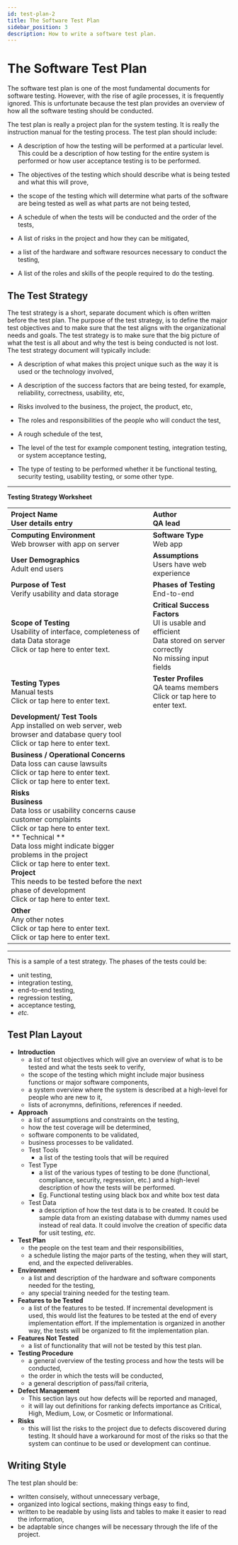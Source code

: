 ```yaml
---
id: test-plan-2
title: The Software Test Plan
sidebar_position: 3
description: How to write a software test plan.
---
```


# The Software Test Plan

The software test plan is one of the most fundamental documents for software testing. However, with the rise of agile processes, it is frequently ignored. This is unfortunate because the test plan provides an overview of how all the software testing should be conducted.

The test plan is really a project plan for the system testing. It is really the instruction manual for the testing process. The test plan should include:

- A description of how the testing will be performed at a particular level. This could be a description of how testing for the entire system is performed or how user acceptance testing is to be performed.

- The objectives of the testing which should describe what is being tested and what this will prove,

- the scope of the testing which will determine what parts of the software are being tested as well as what parts are not being tested,

- A schedule of when the tests will be conducted and the order of the tests,

- A list of risks in the project and how they can be mitigated,

- a list of the hardware and software resources necessary to conduct the testing,

- A list of the roles and skills of the people required to do the testing.

## The Test Strategy

The test strategy is a short, separate document which is often written before the test plan. The purpose of the test strategy, is to define the major test objectives and to make sure that the test aligns with the organizational needs and goals. The test strategy is to make sure that the big picture of what the test is all about and why the test is being conducted is not lost. The test strategy document will typically include:

- A description of what makes this project unique such as the way it is used or the technology involved,

- A description of the success factors that are being tested, for example, reliability, correctness, usability, etc,

- Risks involved to the business, the project, the product, etc,

- The roles and responsibilities of the people who will conduct the test,

- A rough schedule of the test,

- The level of the test for example component testing, integration testing, or system acceptance testing,

- The type of testing to be performed whether it be functional testing, security testing, usability testing, or some other type.

---

**Testing Strategy Worksheet**

| **Project Name** <br/>User details entry                                                                                                                                                                                                                                                                                                                                          | **Author** <br/>QA lead                                                                                                      |
| :-------------------------------------------------------------------------------------------------------------------------------------------------------------------------------------------------------------------------------------------------------------------------------------------------------------------------------------------------------------------------------- | :--------------------------------------------------------------------------------------------------------------------------- |
| **Computing Environment** <br/>Web browser with app on server                                                                                                                                                                                                                                                                                                                     | **Software Type** <br/>Web app                                                                                               |
| **User Demographics** <br/>Adult end users                                                                                                                                                                                                                                                                                                                                        | **Assumptions** <br/>Users have web experience                                                                               |
| **Purpose of Test** <br/>Verify usability and data storage                                                                                                                                                                                                                                                                                                                        | **Phases of Testing** <br/>End-to-end                                                                                        |
| **Scope of Testing** <br/>Usability of interface, completeness of data Data storage <br/>Click or tap here to enter text.                                                                                                                                                                                                                                                         | **Critical Success Factors** <br/>UI is usable and efficient<br/>Data stored on server correctly<br/>No missing input fields |
| **Testing Types** <br/>Manual tests<br/>Click or tap here to enter text.                                                                                                                                                                                                                                                                                                          | **Tester Profiles** <br/>QA teams members<br/>Click or tap here to enter text.                                               |
| **Development/ Test Tools** <br/>App installed on web server, web browser and database query tool<br/>Click or tap here to enter text.                                                                                                                                                                                                                                            |
| **Business / Operational Concerns** <br/>Data loss can cause lawsuits <br/> Click or tap here to enter text. <br/> Click or tap here to enter text.                                                                                                                                                                                                                               |
| **Risks** <br/> **Business** <br/>Data loss or usability concerns cause customer complaints<br/>Click or tap here to enter text.<br/> ** Technical ** <br/>Data loss might indicate bigger problems in the project <br/> Click or tap here to enter text.<br/> **Project** <br/>This needs to be tested before the next phase of development<br/>Click or tap here to enter text. |
| **Other** <br/>Any other notes<br/>Click or tap here to enter text.<br/>Click or tap here to enter text.                                                                                                                                                                                                                                                                          |

---

This is a sample of a test strategy. The phases of the tests could be:

- unit testing,
- integration testing,
- end-to-end testing,
- regression testing,
- acceptance testing,
- _etc._

## Test Plan Layout

- **Introduction**
  - a list of test objectives which will give an overview of what is to be tested and what the tests seek to verify,
  - the scope of the testing which might include major business functions or major software components,
  - a system overview where the system is described at a high-level for people who are new to it,
  - lists of acronymns, definitions, references if needed.
- **Approach**
  - a list of assumptions and constraints on the testing,
  - how the test coverage will be determined,
  - software components to be validated,
  - business processes to be validated.
  - Test Tools
    - a list of the testing tools that will be required
  - Test Type
    - a list of the various types of testing to be done (functional, compliance, security, regression, etc.) and a high-level description of how the tests will be performed.
    - Eg. Functional testing using black box and white box test data
  - Test Data
    - a description of how the test data is to be created. It could be sample data from an existing database with dummy names used instead of real data. It could involve the creation of specific data for usit testing, _etc._
- **Test Plan**
  - the people on the test team and their responsibilities,
  - a schedule listing the major parts of the testing, when they will start, end, and the expected deliverables.
- **Environment**
  - a list and description of the hardware and software components needed for the testing,
  - any special training needed for the testing team.
- **Features to be Tested**
  - a list of the features to be tested. If incremental development is used, this would list the features to be tested at the end of every implementation effort. If the implementation is organized in another way, the tests will be organized to fit the implementation plan.
- **Features Not Tested**
  - a list of functionality that will not be tested by this test plan.
- **Testing Procedure**
  - a general overview of the testing process and how the tests will be conducted,
  - the order in which the tests will be conducted,
  - a general description of pass/fail criteria,
- **Defect Management**
  - This section lays out how defects will be reported and managed,
  - it will lay out definitions for ranking defects importance as Critical, High, Medium, Low, or Cosmetic or Informational.
- **Risks**
  - this will list the risks to the project due to defects discovered during testing. It should have a workaround for most of the risks so that the system can continue to be used or development can continue.

## Writing Style

The test plan should be:

- written consisely, without unnecessary verbage,
- organized into logical sections, making things easy to find,
- written to be readable by using lists and tables to make it easier to read the information,
- be adaptable since changes will be necessary through the life of the project.
